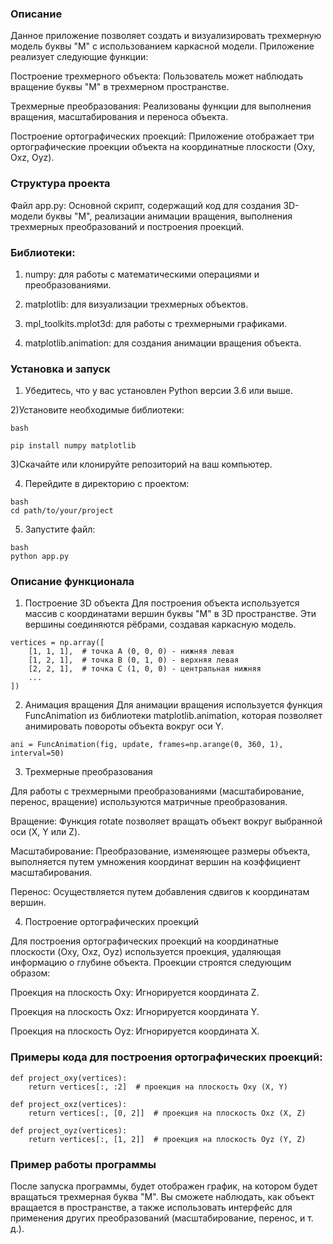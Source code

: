 ### Описание

Данное приложение позволяет создать и визуализировать трехмерную модель буквы "M" с использованием каркасной модели. Приложение реализует следующие функции:

Построение трехмерного объекта: Пользователь может наблюдать вращение буквы "M" в трехмерном пространстве.

Трехмерные преобразования: Реализованы функции для выполнения вращения, масштабирования и переноса объекта.

Построение ортографических проекций: Приложение отображает три ортографические проекции объекта на координатные плоскости (Oxy, Oxz, Oyz).

### Структура проекта

Файл app.py: Основной скрипт, содержащий код для создания 3D-модели буквы "M", реализации анимации вращения, выполнения трехмерных преобразований и построения проекций.

### Библиотеки:

1) numpy: для работы с математическими операциями и преобразованиями.

2) matplotlib: для визуализации трехмерных объектов.

3) mpl_toolkits.mplot3d: для работы с трехмерными графиками.

4) matplotlib.animation: для создания анимации вращения объекта.

### Установка и запуск

1) Убедитесь, что у вас установлен Python версии 3.6 или выше.

2)Установите необходимые библиотеки:
```
bash

pip install numpy matplotlib
```
3)Скачайте или клонируйте репозиторий на ваш компьютер.

4) Перейдите в директорию с проектом:

```
bash
cd path/to/your/project
```

5) Запустите файл:
```
bash
python app.py
```

### Описание функционала

1. Построение 3D объекта
Для построения объекта используется массив с координатами вершин буквы "M" в 3D пространстве. Эти вершины соединяются рёбрами, создавая каркасную модель.

```
vertices = np.array([
    [1, 1, 1],  # точка A (0, 0, 0) - нижняя левая
    [1, 2, 1],  # точка B (0, 1, 0) - верхняя левая
    [2, 2, 1],  # точка C (1, 0, 0) - центральная нижняя
    ...
])
```

2. Анимация вращения
Для анимации вращения используется функция FuncAnimation из библиотеки matplotlib.animation, которая позволяет анимировать повороты объекта вокруг оси Y.

```
ani = FuncAnimation(fig, update, frames=np.arange(0, 360, 1), interval=50)
```

3. Трехмерные преобразования

Для работы с трехмерными преобразованиями (масштабирование, перенос, вращение) используются матричные преобразования.

Вращение: Функция rotate позволяет вращать объект вокруг выбранной оси (X, Y или Z).

Масштабирование: Преобразование, изменяющее размеры объекта, выполняется путем умножения координат вершин на коэффициент масштабирования.

Перенос: Осуществляется путем добавления сдвигов к координатам вершин.

4. Построение ортографических проекций

Для построения ортографических проекций на координатные плоскости (Oxy, Oxz, Oyz) используется проекция, удаляющая информацию о глубине объекта. Проекции строятся следующим образом:

Проекция на плоскость Oxy: Игнорируется координата Z.

Проекция на плоскость Oxz: Игнорируется координата Y.

Проекция на плоскость Oyz: Игнорируется координата X.

### Примеры кода для построения ортографических проекций:

```
def project_oxy(vertices):
    return vertices[:, :2]  # проекция на плоскость Oxy (X, Y)

def project_oxz(vertices):
    return vertices[:, [0, 2]]  # проекция на плоскость Oxz (X, Z)

def project_oyz(vertices):
    return vertices[:, [1, 2]]  # проекция на плоскость Oyz (Y, Z)
```

### Пример работы программы

После запуска программы, будет отображен график, на котором будет вращаться трехмерная буква "M". Вы сможете наблюдать, как объект вращается в пространстве, а также использовать интерфейс для применения других преобразований (масштабирование, перенос, и т. д.).
